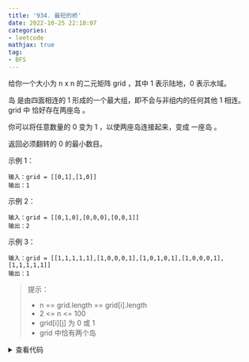 ```yaml
---
title: '934. 最短的桥'
date: 2022-10-25 22:18:07
categories:
- leetcode
mathjax: true
tag:
- BFS
---
```

给你一个大小为 n x n 的二元矩阵 grid ，其中 1 表示陆地，0 表示水域。

岛 是由四面相连的 1 形成的一个最大组，即不会与非组内的任何其他 1 相连。grid 中 恰好存在两座岛 。

你可以将任意数量的 0 变为 1 ，以使两座岛连接起来，变成 一座岛 。

返回必须翻转的 0 的最小数目。

 

示例 1：
```
输入：grid = [[0,1],[1,0]]
输出：1
```
示例 2：
```
输入：grid = [[0,1,0],[0,0,0],[0,0,1]]
输出：2
```
示例 3：
```
输入：grid = [[1,1,1,1,1],[1,0,0,0,1],[1,0,1,0,1],[1,0,0,0,1],[1,1,1,1,1]]
输出：1
```

>提示：
>
>- n == grid.length == grid[i].length
>- 2 <= n <= 100
>- grid[i][j] 为 0 或 1
>- grid 中恰有两个岛



<details><summary>查看代码</summary><pre><code>
class Solution {
public:
    int shortestBridge(vector<vector<int>>& grid) {
        int n = grid.size();
        vector<vector<int>> dirs = { {-1, 0}, {1, 0}, {0, 1}, {0, -1} };
        queue<pair<int, int>> que;
        vector<pair<int, int>> island;
        // 找到一个元素1
        for (int i = 0; i < grid.size(); i++) {
            for (int j = 0; j < grid[i].size(); j++) {
                if (grid[i][j] == 1) {
                    que.emplace(make_pair(i, j));
                    break;
                }
            }
            if (que.size() > 0) break;
        }
        // 找到第一个岛
        while (!que.empty()) {
            auto value = que.front();
            que.pop();
            island.emplace_back(value);
            grid[value.first][value.second] = -1;
            for (int i = 0; i < 4; i++) {
                int nx = value.first + dirs[i][0];
                int ny = value.second + dirs[i][1];
                if (nx >= 0 && ny >= 0 && nx < n && ny < n && grid[nx][ny] == 1) {
                    island.emplace_back(make_pair(nx, ny));
                    que.emplace(make_pair(nx, ny));
                    grid[nx][ny] = -1;
                }
            }
        }
        for (auto v : island) {
            que.emplace(v);
        }

        // 在第一个岛上广搜，碰到第一个1即最短的桥
        int step = 0;
        while (!que.empty()) {
            int l = que.size();
            for (int i = 0; i < l; i++) {
                auto value = que.front();
                que.pop();
                for (int i = 0; i < 4; i++) {
                    int nx = value.first + dirs[i][0];
                    int ny = value.second + dirs[i][1];
                    if (nx >= 0 && ny >= 0 && nx < n && ny < n) {
                        if (grid[nx][ny] == 1) {
                            return step;
                        }
                        else if (grid[nx][ny] == 0) {
                            que.emplace(make_pair(nx, ny));
                            grid[nx][ny] = -1;
                        }
                    }
                }
            }
            step++;
        }
        return 0;
    }
};
</code></pre></details>